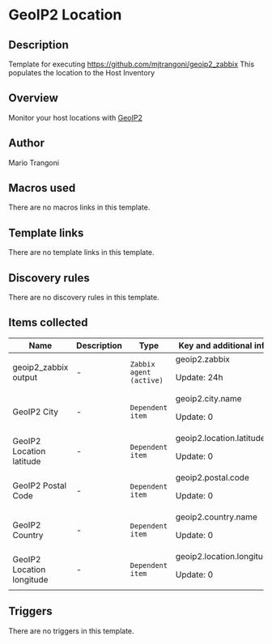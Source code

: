 # GeoIP2 Location

## Description

Template for executing https://github.com/mjtrangoni/geoip2_zabbix This populates the location to the Host Inventory

## Overview

Monitor your host locations with [GeoIP2](https://www.maxmind.com/en/home)



## Author

Mario Trangoni

## Macros used

There are no macros links in this template.

## Template links

There are no template links in this template.

## Discovery rules

There are no discovery rules in this template.

## Items collected

|Name|Description|Type|Key and additional info|
|----|-----------|----|----|
|geoip2_zabbix output|<p>-</p>|`Zabbix agent (active)`|geoip2.zabbix<p>Update: 24h</p>|
|GeoIP2 City|<p>-</p>|`Dependent item`|geoip2.city.name<p>Update: 0</p>|
|GeoIP2 Location latitude|<p>-</p>|`Dependent item`|geoip2.location.latitude<p>Update: 0</p>|
|GeoIP2 Postal Code|<p>-</p>|`Dependent item`|geoip2.postal.code<p>Update: 0</p>|
|GeoIP2 Country|<p>-</p>|`Dependent item`|geoip2.country.name<p>Update: 0</p>|
|GeoIP2 Location longitude|<p>-</p>|`Dependent item`|geoip2.location.longitude<p>Update: 0</p>|
## Triggers

There are no triggers in this template.

